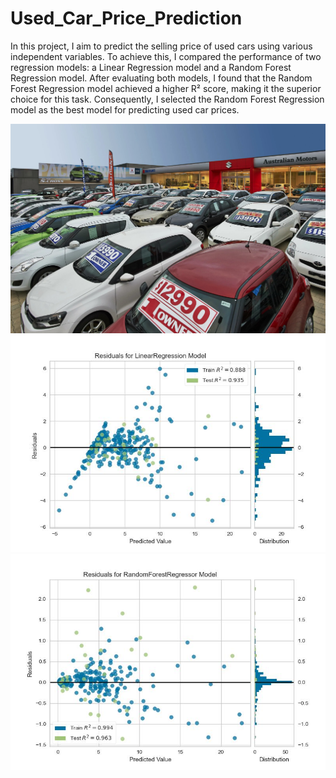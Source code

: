 Used_Car_Price_Prediction
==============================
In this project, I aim to predict the selling price of used cars using various independent variables. 
To achieve this, I compared the performance of two regression models: a Linear Regression model and a 
Random Forest Regression model. After evaluating both models, I found that the Random Forest Regression 
model achieved a higher R² score, making it the superior choice for this task. Consequently, I selected 
the Random Forest Regression model as the best model for predicting used car prices.

<img src="images/selling%20price%202.jpg" width="600" alt="Selling Price 2">



<img src="models/4.0%20residuals%20plot%20for%20linear%20regression%20model.jpg" width="600" alt="linear_regression residual plot">



<img src="models/6.0%20residuals%20plot%20for%20the%20random%20forest%20regression%20model.jpg" width="600" alt="random forest regression residual plot">